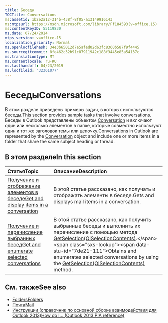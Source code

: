 ```yaml
---
title: Беседы
TOCTitle: Conversations
ms:assetid: 1b2e2a12-314b-438f-8f05-a13149916143
ms:mtpsurl: https://msdn.microsoft.com/library/Ff184593(v=office.15)
ms:contentKeyID: 55119830
ms.date: 07/24/2014
mtps_version: v=office.15
localization_priority: Normal
ms.openlocfilehash: 34e3b65012d7e5afed02d63fc8360b587f9f4445
ms.sourcegitcommit: 8fe462c32b91c87911942c188f3445e85a54137c
ms.translationtype: MT
ms.contentlocale: ru-RU
ms.lasthandoff: 04/23/2019
ms.locfileid: "32361077"
---
```

# <a name="conversations"></a><span data-ttu-id="7de21-102">Беседы</span><span class="sxs-lookup"><span data-stu-id="7de21-102">Conversations</span></span>

<span data-ttu-id="7de21-103">В этом разделе приведены примеры задач, в которых используются беседы.</span><span class="sxs-lookup"><span data-stu-id="7de21-103">This section provides sample tasks that involve conversations.</span></span> <span data-ttu-id="7de21-104">Беседы в Outlook представлены объектом [Conversation](https://msdn.microsoft.com/library/ff184711\(v=office.15\)) и включают один или несколько элементов в папке, которые совместно используют один и тот же заголовок темы или цепочку.</span><span class="sxs-lookup"><span data-stu-id="7de21-104">Conversations in Outlook are represented by the [Conversation](https://msdn.microsoft.com/library/ff184711\(v=office.15\)) object and include one or more items in a folder that share the same subject heading or thread.</span></span>

## <a name="in-this-section"></a><span data-ttu-id="7de21-105">В этом разделе</span><span class="sxs-lookup"><span data-stu-id="7de21-105">In this section</span></span>

|<span data-ttu-id="7de21-106">Статья</span><span class="sxs-lookup"><span data-stu-id="7de21-106">Topic</span></span>|<span data-ttu-id="7de21-107">Описание</span><span class="sxs-lookup"><span data-stu-id="7de21-107">Description</span></span>|
|:----|:----------|
|[<span data-ttu-id="7de21-108">Получение и отображение элементов в беседе</span><span class="sxs-lookup"><span data-stu-id="7de21-108">Get and display items in a conversation</span></span>](how-to-get-and-display-items-in-a-conversation.md)  |<span data-ttu-id="7de21-109">В этой статье рассказано, как получать и отображать элементы в беседе.</span><span class="sxs-lookup"><span data-stu-id="7de21-109">Gets and displays mail items in a conversation.</span></span>|
|[<span data-ttu-id="7de21-110">Получение и перечисление выбранных бесед</span><span class="sxs-lookup"><span data-stu-id="7de21-110">Get and enumerate selected conversations</span></span>](how-to-get-and-enumerate-selected-conversations.md)  |<span data-ttu-id="7de21-111">В этой статье рассказано, как получить выбранные беседы и выполнить их перечисление с помощью метода [GetSelection(OlSelectionContents)](https://msdn.microsoft.com/library/ff185002\(v=office.15\)).</span><span class="sxs-lookup"><span data-stu-id="7de21-111">Obtains and enumerates selected conversations by using the [GetSelection(OlSelectionContents)](https://msdn.microsoft.com/library/ff185002\(v=office.15\)) method.</span></span>|

## <a name="see-also"></a><span data-ttu-id="7de21-112">См. также</span><span class="sxs-lookup"><span data-stu-id="7de21-112">See also</span></span>

- [<span data-ttu-id="7de21-113">Folders</span><span class="sxs-lookup"><span data-stu-id="7de21-113">Folders</span></span>](folders.md)
- [<span data-ttu-id="7de21-114">Почта</span><span class="sxs-lookup"><span data-stu-id="7de21-114">Mail</span></span>](mail.md)
- [<span data-ttu-id="7de21-115">Инструкции (справочник по основной сборке взаимодействия для Outlook 2013)</span><span class="sxs-lookup"><span data-stu-id="7de21-115">How do I... (Outlook 2013 PIA reference)</span></span>](how-do-i-outlook-2013-pia-reference.md)

